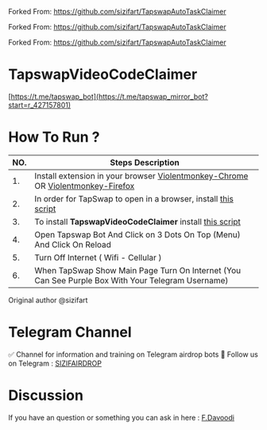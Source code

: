 Forked From: https://github.com/sizifart/TapswapAutoTaskClaimer

Forked From: https://github.com/sizifart/TapswapAutoTaskClaimer

Forked From: https://github.com/sizifart/TapswapAutoTaskClaimer

# TapswapVideoCodeClaimer
[https://t.me/tapswap_bot](https://t.me/tapswap_mirror_bot?start=r_427157801)

# How To Run ?
| NO. | Steps Description                                                                                 |
|--------------------------|------------------------------------------------------------------------------------------|
| 1. |  Install extension in your browser [Violentmonkey-Chrome](https://chromewebstore.google.com/detail/violentmonkey/jinjaccalgkegednnccohejagnlnfdag?hl=be) OR [Violentmonkey-Firefox](https://addons.mozilla.org/en-US/firefox/addon/violentmonkey/)|
| 2. | In order for TapSwap to open in a browser, install [this script](https://github.com/kirajok/TapswapAutoTask/raw/main/tapswap-web.user.js)|
|3. | To install **TapswapVideoCodeClaimer** install [this script](https://github.com/kirajok/TapswapAutoTask/raw/main/tapswapautotaskclaim.js)|
| 4. | Open Tapswap Bot And Click on 3 Dots On Top (Menu) And Click On Reload |
| 5. | Turn Off Internet ( Wifi - Cellular ) |
| 6. | When TapSwap Show Main Page Turn On Internet (You Can See Purple Box With Your Telegram Username)|

Original author @sizifart
# Telegram Channel

✅ Channel for information and training on Telegram airdrop bots 🔷 Follow us on Telegram : [SIZIFAIRDROP](https://t.me/sizifairdrop)
   
# Discussion

If you have an question or something you can ask in here : [F.Davoodi](https://t.me/sizifart)
